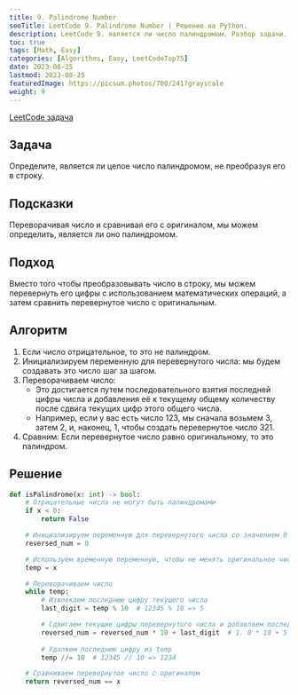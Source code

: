 ```yaml
---
title: 9. Palindrome Number
seoTitle: LeetCode 9. Palindrome Number | Решение на Python.
description: LeetCode 9. является ли число палиндромом. Разбор задачи.
toc: true
tags: [Math, Easy]
categories: [Algorithms, Easy, LeetCodeTop75]
date: 2023-08-25
lastmod: 2023-08-25
featuredImage: https://picsum.photos/700/241?grayscale
weight: 9
---
```


[LeetCode задача](<https://leetcode.com/problems/palindrome-number/>)

## Задача

Определите, является ли целое число палиндромом, не преобразуя его в строку.

## Подсказки

Переворачивая число и сравнивая его с оригиналом, мы можем определить, является ли оно палиндромом.

## Подход

Вместо того чтобы преобразовывать число в строку, мы можем перевернуть его цифры с использованием математических операций, а затем сравнить перевернутое число с оригинальным.

## Алгоритм

1. Если число отрицательное, то это не палиндром.
2. Инициализируем переменную для перевернутого числа: мы будем создавать это число шаг за шагом.
3. Переворачиваем число:
   - Это достигается путем последовательного взятия последней цифры числа и добавления её к текущему общему количеству после сдвига текущих цифр этого общего числа.
   - Например, если у вас есть число 123, мы сначала возьмем 3, затем 2, и, наконец, 1, чтобы создать перевернутое число 321.
4. Сравним: Если перевернутое число равно оригинальному, то это палиндром.

## Решение

```python
def isPalindrome(x: int) -> bool:
    # Отрицательные числа не могут быть палиндромами
    if x < 0:
        return False

    # Инициализируем переменную для перевернутого числа со значением 0
    reversed_num = 0

    # Используем временную переменную, чтобы не менять оригинальное число
    temp = x

    # Переворачиваем число
    while temp:
        # Извлекаем последнюю цифру текущего числа
        last_digit = temp % 10  # 12345 % 10 => 5

        # Сдвигаем текущие цифры перевернутого числа и добавляем последнюю цифру из temp
        reversed_num = reversed_num * 10 + last_digit  # 1. 0 * 10 + 5 => 5, 2. 5 * 10 + 4 => 54
        
        # Удаляем последнюю цифру из temp
        temp //= 10  # 12345 // 10 => 1234

    # Сравниваем перевернутое число с оригиналом
    return reversed_num == x
```
